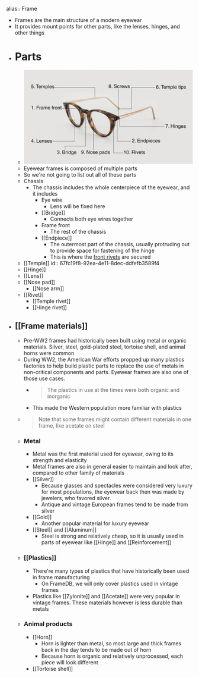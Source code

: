 alias:: Frame

- Frames are the main structure of a modern eyewear
- It provides mount points for other parts, like the lenses, hinges, and other things
- # Parts
	- ![frame_parts.webp](../assets/frame_parts_1744577189828_0.webp)
	- Eyewear frames is composed of multiple parts
	- So we're not going to list out all of these parts
	- Chassis
		- The chassis includes the whole centerpiece of the eyewear, and it includes
			- Eye wire
				- Lens will be fixed here
			- [[Bridge]]
				- Connects both eye wires together
			- Frame front
				- The rest of the chassis
			- [[Endpiece]]
				- The outermost part of the chassis, usually protruding out to provide space for fastening of the hinge
				- This is where the [front rivets]([[Rivet]]) are secured
	- [[Temple]]
	  id:: 67fc19f8-92ea-4e11-8dec-ddfefb3589f4
	- [[Hinge]]
	- [[Lens]]
	- [[Nose pad]]
		- [[Nose arm]]
	- [[Rivet]]
		- [[Temple rivet]]
		- [[Hinge rivet]]
- ## [[Frame materials]]
	- Pre-WW2 frames had historically been built using metal or organic materials. Silver, steel, gold-plated steel, tortoise shell, and animal horns were common
	- During WW2, the American War efforts propped up many plastics factories to help build plastic parts to replace the use of metals in non-critical components and parts. Eyewear frames are also one of those use cases.
		- > The plastics in use at the times were both organic and inorganic
		- This made the Western population more familiar with plastics
	- > Note that some frames might contain different materials in one frame, like acetate on steel
	- ### Metal
		- Metal was the first material used for eyewear, owing to its strength and elasticity
		- Metal frames are also in general easier to maintain and look after, compared to other family of materials
		- [[Silver]]
			- Because glasses and spectacles were considered very luxury for most populations, the eyewear back then was made by jewelers, who favored silver.
			- Antique and vintage European frames tend to be made from silver
		- [[Gold]]
			- Another popular material for luxury eyewear
		- [[Steel]] and [[Aluminum]]
			- Steel is strong and relatively cheap, so it is usually used in parts of eyewear like [[Hinge]] and [[Reinforcement]]
	- ### [[Plastics]]
		- There're many types of plastics that have historically been used in frame manufacturing
			- On FrameDB, we will only cover plastics used in vintage frames
		- Plastics like [[Zylonite]] and [[Acetate]] were very popular in vintage frames. These materials however is less durable than metals
	- ### Animal products
		- [[Horn]]
			- Horn is lighter than metal, so most large and thick frames back in the day tends to be made out of horn
			- Because horn is organic and relatively unprocessed, each piece will look different
		- [[Tortoise shell]]